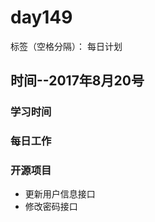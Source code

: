 # day149

标签（空格分隔）： 每日计划


## 时间--2017年8月20号


### 学习时间<br>


### 每日工作<br>


### 开源项目
* 更新用户信息接口
* 修改密码接口
